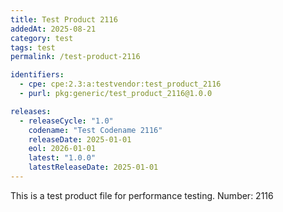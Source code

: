 ```yaml
---
title: Test Product 2116
addedAt: 2025-08-21
category: test
tags: test
permalink: /test-product-2116

identifiers:
  - cpe: cpe:2.3:a:testvendor:test_product_2116
  - purl: pkg:generic/test_product_2116@1.0.0

releases:
  - releaseCycle: "1.0"
    codename: "Test Codename 2116"
    releaseDate: 2025-01-01
    eol: 2026-01-01
    latest: "1.0.0"
    latestReleaseDate: 2025-01-01
---
```


This is a test product file for performance testing. Number: 2116
